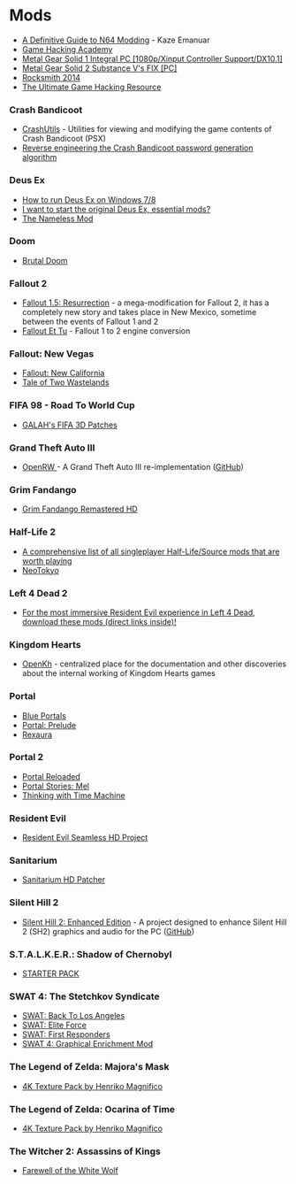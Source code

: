 # Mods

* [A Definitive Guide to N64 Modding](https://vimeo.com/853440902) - Kaze Emanuar
* [Game Hacking Academy](https://gamehacking.academy)
* [Metal Gear Solid 1 Integral PC \[1080p/Xinput Controller Support/DX10.1\]](https://www.reddit.com/r/metalgearsolid/comments/4qlv1c/final\_full\_release\_metal\_gear\_solid\_1\_integral\_pc/)
* [Metal Gear Solid 2 Substance V's FIX \[PC\]](https://www.reddit.com/r/metalgearsolid/comments/59h2jd/metal\_gear\_solid\_2\_substance\_vs\_fix\_pc/)
* [Rocksmith 2014](https://cs.rin.ru/forum/viewtopic.php?f=10\&t=63705\&start=2865\&sid=e40b0518f0fa811095856105c168e85f)
* [The Ultimate Game Hacking Resource](https://github.com/dsasmblr/game-hacking)

### Crash Bandicoot

* [CrashUtils](https://github.com/wurlyfox/crashutils) - Utilities for viewing and modifying the game contents of Crash Bandicoot (PSX)
* [Reverse engineering the Crash Bandicoot password generation algorithm](https://github.com/dezgeg/crash-bandicoot-password-cracking)

### Deus Ex

* [How to run Deus Ex on Windows 7/8](https://www.pcgamer.com/how-to-run-deus-ex-on-windows-78/)
* [I want to start the original Deus Ex, essential mods?](https://www.reddit.com/r/patientgamers/comments/9y5ni1/i\_want\_to\_start\_the\_original\_deus\_ex\_essential/)
* [The Nameless Mod](https://thenamelessmod.com/)

### Doom

* [Brutal Doom](https://www.moddb.com/mods/brutal-doom)

### Fallout 2

* [Fallout 1.5: Resurrection](https://www.moddb.com/mods/fallout-15-resurrection) - a mega-modification for Fallout 2, it has a completely new story and takes place in New Mexico, sometime between the events of Fallout 1 and 2
* [Fallout Et Tu](https://github.com/rotators/Fo1in2) - Fallout 1 to 2 engine conversion

### Fallout: New Vegas

* [Fallout: New California](https://www.nexusmods.com/newvegas/mods/45138/)
* [Tale of Two Wastelands](https://taleoftwowastelands.com/index.php)

### FIFA 98 - Road To World Cup

* [GALAH's FIFA 3D Patches](https://fifa.galahs.com.au/)

### Grand Theft Auto III

* [OpenRW ](https://openrw.org/)- A Grand Theft Auto III re-implementation ([GitHub](https://github.com/rwengine/openrw))

### Grim Fandango

* [Grim Fandango Remastered HD](https://hexagon.codes/grimhd)

### Half-Life 2

* [A comprehensive list of all singleplayer Half-Life/Source mods that are worth playing](https://www.reddit.com/r/HalfLife/comments/60pmr9/a\_comprehensive\_list\_of\_all\_singleplayer/)
* [NeoTokyo](https://neotokyohq.com/)

### Left 4 Dead 2

* [For the most immersive Resident Evil experience in Left 4 Dead, download these mods (direct links inside)!](https://www.reddit.com/r/l4d2/comments/7wqwhb/for\_the\_most\_immersive\_resident\_evil\_experience/)

### Kingdom Hearts

* [OpenKh](https://openkh.dev/) - centralized place for the documentation and other discoveries about the internal working of Kingdom Hearts games

### Portal

* [Blue Portals](https://www.moddb.com/mods/blue-portals)
* [Portal: Prelude](https://www.moddb.com/mods/portal-prelude)
* [Rexaura](https://store.steampowered.com/app/317790/Rexaura/)

### Portal 2

* [Portal Reloaded](https://portalreloaded.com/)
* [Portal Stories: Mel](https://store.steampowered.com/app/317400/Portal\_Stories\_Mel/)
* [Thinking with Time Machine](https://store.steampowered.com/app/286080/Thinking\_with\_Time\_Machine/)

### Resident Evil

* [Resident Evil Seamless HD Project](https://www.reshdp.com/re1/)

### Sanitarium

* [Sanitarium HD Patcher](https://github.com/Schtee/SanitariumHDPatcher)

### Silent Hill 2

* [Silent Hill 2: Enhanced Edition](https://enhanced.townofsilenthill.com/SH2/) - A project designed to enhance Silent Hill 2 (SH2) graphics and audio for the PC ([GitHub](https://github.com/elishacloud/Silent-Hill-2-Enhancements))

### S.T.A.L.K.E.R.: Shadow of Chernobyl

* [STARTER PACK](https://www.moddb.com/mods/starter-pack)

### SWAT 4: The Stetchkov Syndicate

* [SWAT: Back To Los Angeles](https://www.moddb.com/mods/swat-back-to-los-angeles)
* [SWAT: Elite Force](https://www.moddb.com/mods/swat-elite-force)
* [SWAT: First Responders](https://www.moddb.com/mods/sef-first-responders)
* [SWAT 4: Graphical Enrichment Mod](https://www.moddb.com/mods/swat-4-graphical-enrichment-mod)

### The Legend of Zelda: Majora's Mask

* [4K Texture Pack by Henriko Magnifico](https://www.henrikomagnifico.com/zelda-majoras-mask-3d-4k)

### The Legend of Zelda: Ocarina of Time

* [4K Texture Pack by Henriko Magnifico](https://www.henrikomagnifico.com/zelda-ocarina-of-time-3d-4k)

### The Witcher 2: Assassins of Kings

* [Farewell of the White Wolf](https://www.moddb.com/mods/farewell-of-the-white-wolf)
